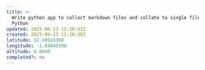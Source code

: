 ```yaml
---
title: >-
  Write python app to collect markdown files and collate to single file in
  Python
updated: 2025-06-23 12:10:51Z
created: 2025-06-23 12:10:36Z
latitude: 52.48624300
longitude: -1.89040100
altitude: 0.0000
completed?: no
---
```


